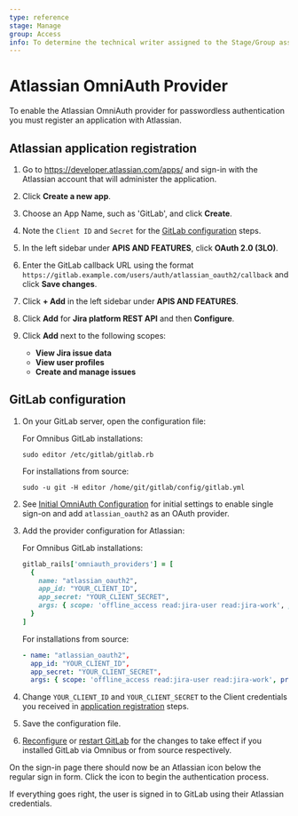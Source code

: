 ```yaml
---
type: reference
stage: Manage
group: Access
info: To determine the technical writer assigned to the Stage/Group associated with this page, see https://about.gitlab.com/handbook/engineering/ux/technical-writing/#designated-technical-writers
---
```


# Atlassian OmniAuth Provider

To enable the Atlassian OmniAuth provider for passwordless authentication you must register an application with Atlassian.

## Atlassian application registration

1. Go to <https://developer.atlassian.com/apps/> and sign-in with the Atlassian
   account that will administer the application.

1. Click **Create a new app**.

1. Choose an App Name, such as 'GitLab', and click **Create**.

1. Note the `Client ID` and `Secret` for the [GitLab configuration](#gitlab-configuration) steps.

1. In the left sidebar under **APIS AND FEATURES**, click **OAuth 2.0 (3LO)**.

1. Enter the GitLab callback URL using the format `https://gitlab.example.com/users/auth/atlassian_oauth2/callback` and click **Save changes**.

1. Click **+ Add** in the left sidebar under **APIS AND FEATURES**.

1. Click **Add** for **Jira platform REST API** and then **Configure**.

1. Click **Add** next to the following scopes:
    - **View Jira issue data**
    - **View user profiles**
    - **Create and manage issues**

## GitLab configuration

1. On your GitLab server, open the configuration file:

   For Omnibus GitLab installations:

   ```shell
   sudo editor /etc/gitlab/gitlab.rb
   ```

   For installations from source:

   ```shell
   sudo -u git -H editor /home/git/gitlab/config/gitlab.yml
   ```

1. See [Initial OmniAuth Configuration](../../integration/omniauth.md#initial-omniauth-configuration) for initial settings to enable single sign-on and add `atlassian_oauth2` as an OAuth provider.

1. Add the provider configuration for Atlassian:

   For Omnibus GitLab installations:

   ```ruby
   gitlab_rails['omniauth_providers'] = [
     {
       name: "atlassian_oauth2",
       app_id: "YOUR_CLIENT_ID",
       app_secret: "YOUR_CLIENT_SECRET",
       args: { scope: 'offline_access read:jira-user read:jira-work', prompt: 'consent' }
     }
   ]
   ```

   For installations from source:

   ```yaml
   - name: "atlassian_oauth2",
     app_id: "YOUR_CLIENT_ID",
     app_secret: "YOUR_CLIENT_SECRET",
     args: { scope: 'offline_access read:jira-user read:jira-work', prompt: 'consent' }
   ```

1. Change `YOUR_CLIENT_ID` and `YOUR_CLIENT_SECRET` to the Client credentials you received in [application registration](#atlassian-application-registration) steps.

1. Save the configuration file.

1. [Reconfigure](../restart_gitlab.md#omnibus-gitlab-reconfigure) or [restart GitLab](../restart_gitlab.md#installations-from-source) for the changes to take effect if you installed GitLab via Omnibus or from source respectively.

On the sign-in page there should now be an Atlassian icon below the regular sign in form. Click the icon to begin the authentication process.

If everything goes right, the user is signed in to GitLab using their Atlassian credentials.

